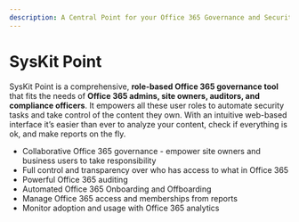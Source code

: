 ```yaml
---
description: A Central Point for your Office 365 Governance and Security
---
```


# SysKit Point

SysKit Point is a comprehensive, **role-based Office 365 governance tool** that fits the needs of **Office 365 admins, site owners, auditors, and compliance officers**. It empowers all these user roles to automate security tasks and take control of the content they own. With an intuitive web-based interface it’s easier than ever to analyze your content, check if everything is ok, and make reports on the fly.

* Collaborative Office 365 governance - empower site owners and business users to take responsibility 
* Full control and transparency over who has access to what in Office 365
* Powerful Office 365 auditing 
* Automated Office 365 Onboarding and Offboarding
* Manage Office 365 access and memberships from reports
* Monitor adoption and usage with Office 365 analytics 

